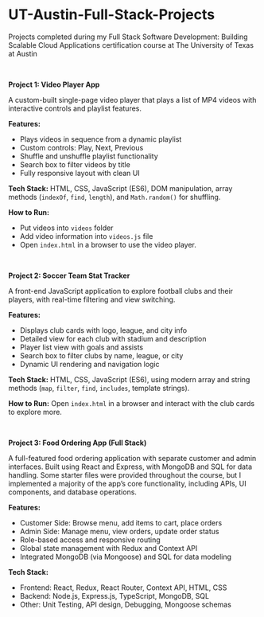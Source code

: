 # UT-Austin-Full-Stack-Projects
Projects completed during my Full Stack Software Development: Building Scalable Cloud Applications certification course at The University of Texas at Austin

<br>

**Project 1: Video Player App** 

A custom-built single-page video player that plays a list of MP4 videos with interactive controls and playlist features. 

**Features:** 
- Plays videos in sequence from a dynamic playlist
- Custom controls: Play, Next, Previous
- Shuffle and unshuffle playlist functionality
- Search box to filter videos by title
- Fully responsive layout with clean UI

**Tech Stack:** HTML, CSS, JavaScript (ES6), DOM manipulation, array methods (`indexOf`, `find`, `length`), and `Math.random()` for shuffling. 

**How to Run:** 
- Put videos into `videos` folder
- Add video information into `videos.js` file
- Open `index.html` in a browser to use the video player. 

<br>

**Project 2: Soccer Team Stat Tracker** 

A front-end JavaScript application to explore football clubs and their players, with real-time filtering and view switching. 

**Features:** 
- Displays club cards with logo, league, and city info
- Detailed view for each club with stadium and description
- Player list view with goals and assists
- Search box to filter clubs by name, league, or city
- Dynamic UI rendering and navigation logic 

**Tech Stack:** HTML, CSS, JavaScript (ES6), using modern array and string methods (`map`, `filter`, `find`, `includes`, template strings). 

**How to Run:** Open `index.html` in a browser and interact with the club cards to explore more. 

<br>

**Project 3: Food Ordering App (Full Stack)** 

A full-featured food ordering application with separate customer and admin interfaces. Built using React and Express, with MongoDB and SQL for data handling. Some starter files were provided throughout the course, but I implemented a majority of the app’s core functionality, including APIs, UI components, and database operations. 

**Features:** 
- Customer Side: Browse menu, add items to cart, place orders
- Admin Side: Manage menu, view orders, update order status
- Role-based access and responsive routing
- Global state management with Redux and Context API
- Integrated MongoDB (via Mongoose) and SQL for data modeling 

**Tech Stack:** 

- Frontend: React, Redux, React Router, Context API, HTML, CSS
- Backend: Node.js, Express.js, TypeScript, MongoDB, SQL
- Other: Unit Testing, API design, Debugging, Mongoose schemas
